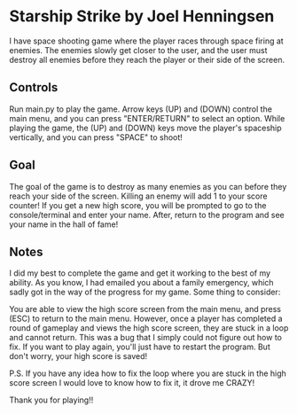 # Starship Strike by Joel Henningsen
I have space shooting game where the player races through space firing at enemies. The enemies slowly get closer to the user, and the user
must destroy all enemies before they reach the player or their side of the screen.

## Controls
Run main.py to play the game. Arrow keys (UP) and (DOWN) control the main menu, and you can press "ENTER/RETURN" to select an option.
While playing the game, the (UP) and (DOWN) keys move the player's spaceship vertically, and you can press "SPACE" to shoot!

## Goal
The goal of the game is to destroy as many enemies as you can before they reach your side of the screen. Killing an enemy will add 1 
to your score counter! If you get a new high score, you will be prompted to go to the console/terminal and enter your name. After,
return to the program and see your name in the hall of fame!

## Notes
I did my best to complete the game and get it working to the best of my ability. As you know, I had emailed you about a family emergency,
which sadly got in the way of the progress for my game. Some thing to consider:

You are able to view the high score screen from the main menu, and press (ESC) to return to the main menu. However, once a player has 
completed a round of gameplay and views the high score screen, they are stuck in a loop and cannot return. This was a bug that I simply 
could not figure out how to fix. If you want to play again, you'll just have to restart the program. But don't worry, your high score 
is saved!

P.S. If you have any idea how to fix the loop where you are stuck in the high score screen I would love to know how to fix it, it drove me
CRAZY!

Thank you for playing!!